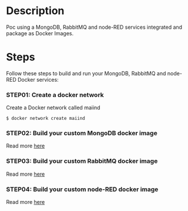 # Description
Poc using a MongoDB, RabbitMQ and node-RED services integrated and package as Docker Images.

# Steps 
Follow these steps to build and run your MongoDB, RabbitMQ and node-RED Docker services:

### STEP01: Create a docker network
Create a Docker network called maiind
```
$ docker network create maiind
```

### STEP02: Build your custom MongoDB docker image
Read more [here](./mongo/README.md)

### STEP03: Build your custom RabbitMQ docker image
Read more [here](./rabbitmq/README.md)

### STEP04: Build your custom node-RED docker image
Read more [here](./node-red/README.md)